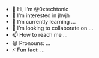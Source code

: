- 👋 Hi, I’m @0xtechtonic
- 👀 I’m interested in jhvjh
- 🌱 I’m currently learning ...
- 💞️ I’m looking to collaborate on ...
- 📫 How to reach me ...
- 😄 Pronouns: ...
- ⚡ Fun fact: ...

<!---
0xtechtonic/0xtechtonic is a ✨ special ✨ repository because its `README.md` (this file) appears on your GitHub profile.
You can click the Preview link to take a look at your changes.
--->
